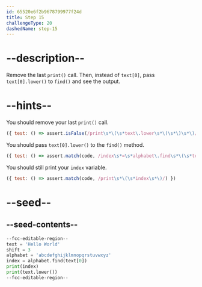 ```yaml
---
id: 65520e6f2b9678799977f24d
title: Step 15
challengeType: 20
dashedName: step-15
---
```


# --description--

Remove the last `print()` call. Then, instead of `text[0]`, pass `text[0].lower()` to `find()` and see the output.

# --hints--

You should remove your last `print()` call.

```js
({ test: () => assert.isFalse(/print\s*\(\s*text\.lower\s*\(\s*\)\s*\)/.test(code)) })
```

You should pass `text[0].lower()` to the `find()` method.

```js
({ test: () => assert.match(code, /index\s*=\s*alphabet\.find\s*\(\s*text\s*\[\s*\s*0\s*\]\s*\.lower\s*\(\s*\)\s*\)/) })

```

You should still print your `index` variable.

```js
({ test: () => assert.match(code, /print\s*\(\s*index\s*\)/) })

```


# --seed--

## --seed-contents--

```py
--fcc-editable-region--
text = 'Hello World'
shift = 3
alphabet = 'abcdefghijklmnopqrstuvwxyz'
index = alphabet.find(text[0])
print(index)
print(text.lower())
--fcc-editable-region--
```
